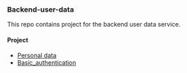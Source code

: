 ### Backend-user-data

This repo contains project for the backend user data service.

#### Project
- [Personal data](https://github.com/iAdamo/alx-backend-user-data/tree/main/0x00-personal_data)
- [Basic_authentication](https://github.com/iAdamo/alx-backend-user-data/tree/main/0x01-Basic_authentication)
